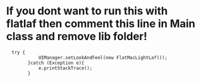 # If you dont want to run this with flatlaf then comment this line in Main class and remove lib folder!
```
  try {
            UIManager.setLookAndFeel(new FlatMacLightLaf());
        }catch (Exception e){
            e.printStackTrace();
        }
```


